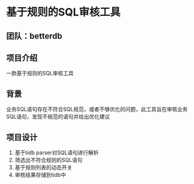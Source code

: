 # 基于规则的SQL审核工具 

## 团队：betterdb

## 项目介绍 
一款基于规则的SQL审核工具

## 背景 
业务SQL语句存在不符合SQL规范，或者不够优化的问题，此工具旨在审核业务SQL语句，发现不规范的语句并给出优化建议

## 项目设计 
1. 基于tidb parser对SQL语句进行解析
2. 筛选出不符合规则的SQL语句
3. 基于规则列表的动态开关
4. 审核结果存储到tidb中
